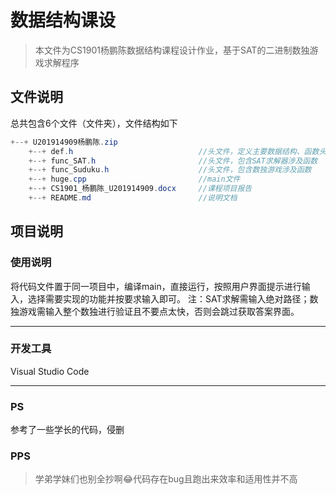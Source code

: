 # 数据结构课设

> 本文件为CS1901杨鹏陈数据结构课程设计作业，基于SAT的二进制数独游戏求解程序

## 文件说明

总共包含6个文件（文件夹），文件结构如下

```java
+--+ U201914909杨鹏陈.zip
    +--+ def.h                            //头文件，定义主要数据结构、函数头
    +--+ func_SAT.h                       //头文件，包含SAT求解器涉及函数
    +--+ func_Suduku.h                    //头文件，包含数独游戏涉及函数
    +--+ huge.cpp                         //main文件
    +--+ CS1901_杨鹏陈_U201914909.docx     //课程项目报告
    +--+ README.md                        //说明文档  
```



## 项目说明

### 使用说明

将代码文件置于同一项目中，编译main，直接运行，按照用户界面提示进行输入，选择需要实现的功能并按要求输入即可。
    注：SAT求解需输入绝对路径；数独游戏需输入整个数独进行验证且不要点太快，否则会跳过获取答案界面。

---

### 开发工具

Visual Studio Code

***

### PS
参考了一些学长的代码，侵删

### PPS
>学弟学妹们也别全抄啊:joy:代码存在bug且跑出来效率和适用性并不高



